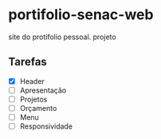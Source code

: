# portifolio-senac-web
site do protifolio pessoal. projeto

## Tarefas

- [x] Header
- [ ] Apresentação
- [ ] Projetos
- [ ] Orçamento
- [ ] Menu
- [ ] Responsividade